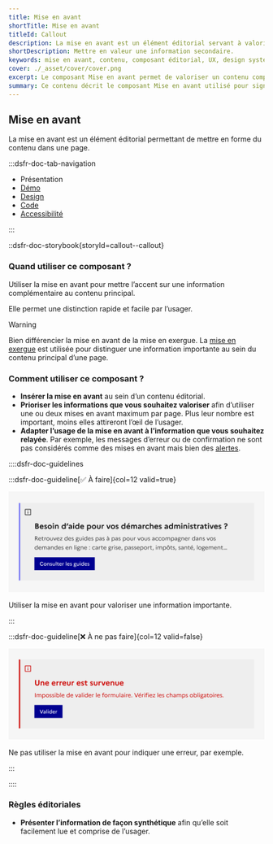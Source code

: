 ```yaml
---
title: Mise en avant
shortTitle: Mise en avant
titleId: Callout
description: La mise en avant est un élément éditorial servant à valoriser une information complémentaire dans une page de contenu.
shortDescription: Mettre en valeur une information secondaire.
keywords: mise en avant, contenu, composant éditorial, UX, design system, accessibilité, information, valorisation, page, interface
cover: ./_asset/cover/cover.png
excerpt: Le composant Mise en avant permet de valoriser un contenu complémentaire dans une page, en attirant l’attention de l’usager sans perturber la lecture principale.
summary: Ce contenu décrit le composant Mise en avant utilisé pour signaler une information complémentaire au sein d’un contenu éditorial. Il précise ses cas d’usage, le distingue de la mise en exergue et des alertes, et recommande de limiter son usage à une ou deux occurrences par page. Des règles éditoriales simples sont proposées pour garantir lisibilité et efficacité. Ce guide s’adresse aux concepteurs de contenus et interfaces souhaitant structurer l’information de manière claire et hiérarchisée.
---
```


## Mise en avant

La mise en avant est un élément éditorial permettant de mettre en forme du contenu dans une page.

:::dsfr-doc-tab-navigation

- Présentation
- [Démo](./demo/index.md)
- [Design](./design/index.md)
- [Code](./code/index.md)
- [Accessibilité](./accessibility/index.md)

:::

::dsfr-doc-storybook{storyId=callout--callout}

### Quand utiliser ce composant ?

Utiliser la mise en avant pour mettre l’accent sur une information complémentaire au contenu principal.

Elle permet une distinction rapide et facile par l’usager.

> [!WARNING]
> Bien différencier la mise en avant de la mise en exergue.
> La [mise en exergue](../../../highlight/_part/doc/index.md) est utilisée pour distinguer une information importante au sein du contenu principal d’une page.

### Comment utiliser ce composant ?

- **Insérer la mise en avant** au sein d’un contenu éditorial.
- **Prioriser les informations que vous souhaitez valoriser** afin d’utiliser une ou deux mises en avant maximum par page. Plus leur nombre est important, moins elles attireront l’œil de l’usager.
- **Adapter l’usage de la mise en avant à l’information que vous souhaitez relayée**. Par exemple, les messages d’erreur ou de confirmation ne sont pas considérés comme des mises en avant mais bien des [alertes](../../../alert/_part/doc/index.md).

::::dsfr-doc-guidelines

:::dsfr-doc-guideline[✅ À faire]{col=12 valid=true}

![](./_asset/use/do-1.png)

Utiliser la mise en avant pour valoriser une information importante.

:::

:::dsfr-doc-guideline[❌ À ne pas faire]{col=12 valid=false}

![](./_asset/use/dont-1.png)

Ne pas utiliser la mise en avant pour indiquer une erreur, par exemple.

:::

::::

### Règles éditoriales

- **Présenter l’information de façon synthétique** afin qu’elle soit facilement lue et comprise de l’usager.
